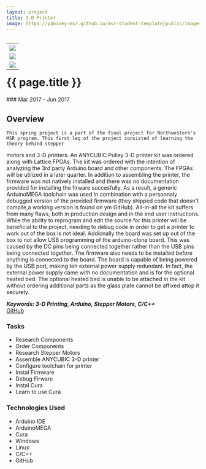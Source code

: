 ```yaml
---
layout: project
title: 3-D Printer
image: https://pabiney-msr.github.io/msr-student-template/public/images/Printer.jpg
---
```

<table align="right">
	<tr>
		<td>
			<img class="project-image" src="https://pabiney-msr.github.io/msr-student-template/public/images/Printer.jpg" />
		</td>
	</tr>
	<tr>
		<td>
			<img class="project-image" src="https://pabiney-msr.github.io/msr-student-template/public/images/printerScreen.jpg" />
		</td>
	</tr>
	<tr>
		<td>
			<img class="project-image" src="https://pabiney-msr.github.io/msr-student-template/public/images/PowerSupply.jpg" />
		</td>
	</tr>
</table>
<h1 id="project-title">{{ page.title }}</h1>
### Mar 2017 - Jun 2017

## Overview
    This spring project is a part of the final project for Northwestern's MSR program. This first leg of the project consisted of learning the theory behind stepper
motors and 3-D printers. An ANYCUBIC Pulley 3-D printer kit was ordered along with Lattice FPGAs. The kit was ordered with the intention of analyzing the 3rd
party Arduino board and other components. The FPGAs will be utilized in a later quarter. 
    In addition to assembling the printer, the firmware was not natively installed and there was no documentation provided for installing the firware succesfully. 
As a result, a generic ArduinoMEGA toolchain was used in combination with a personnaly debugged version of the provided firmware (they shipped code that doesn't 
compile,a working version is found on ym GitHub). All-in-all the kit suffers from many flaws, both in production design and in the end user instructions. While the
ability to reprogram and edit the source for this printer will be beneficial to the project, needing to debug code in order to get a printer to work out of the box
is not ideal.
    Addionally the board was set up out of the box to not allow USB programming of the arduino-clone board. This was caused by the DC pins being connected together
rather than the USB pins being connected together. The firmware also needs to be installed before anything is connected to the board. The board is capable of 
being powered by the USB port, making teh external power supply redundant. In fact, the external power supply came with no documentation and is for the optional 
heated bed. The optional heated bed is unable to be attached in the kit without ordering additional parts as the glass plate cannot be affixed attop it securely.
    
    
<b><i>Keywords: 3-D Printing, Arduino, Stepper Motors, C/C++</i></b>
<br>
<a href="https://github.com/pabiney-msr/MSR_Final_Project">GitHub</a>

### Tasks
* Research Components
* Order Components
* Research Stepper Motors
* Assemble ANYCUBIC 3-D printer
* Configure toolchain for printer
* Instal Firmware
* Debug Firware
* Instal Cura
* Learn to use Cura

### Technologies Used
* Arduino IDE
* ArduinoMEGA
* Cura
* Windows
* Linux
* C/C++
* GitHub
